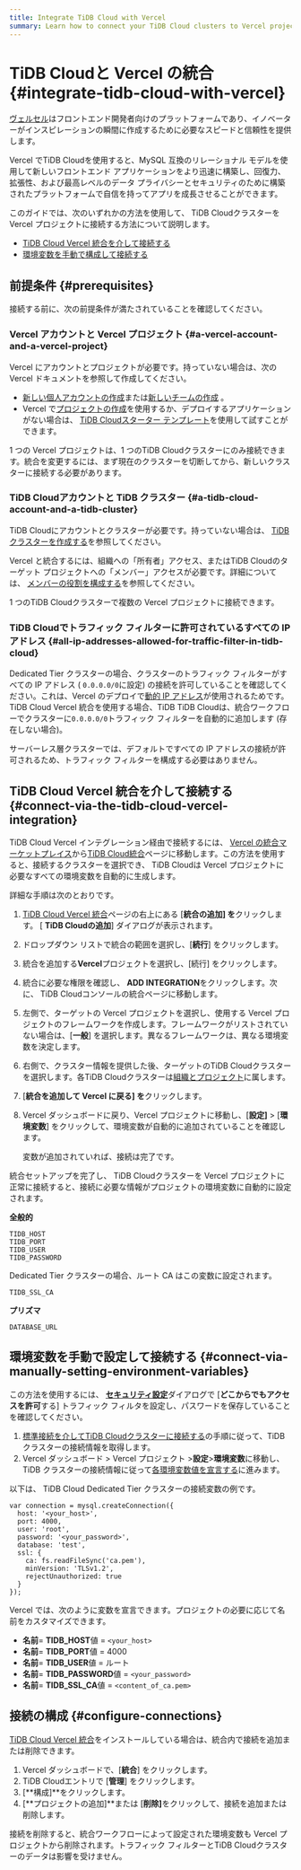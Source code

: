 ```yaml
---
title: Integrate TiDB Cloud with Vercel
summary: Learn how to connect your TiDB Cloud clusters to Vercel projects.
---
```


# TiDB Cloudと Vercel の統合 {#integrate-tidb-cloud-with-vercel}

[ヴェルセル](https://vercel.com/)はフロントエンド開発者向けのプラットフォームであり、イノベーターがインスピレーションの瞬間に作成するために必要なスピードと信頼性を提供します。

Vercel でTiDB Cloudを使用すると、MySQL 互換のリレーショナル モデルを使用して新しいフロントエンド アプリケーションをより迅速に構築し、回復力、拡張性、および最高レベルのデータ プライバシーとセキュリティのために構築されたプラットフォームで自信を持ってアプリを成長させることができます。

このガイドでは、次のいずれかの方法を使用して、 TiDB Cloudクラスターを Vercel プロジェクトに接続する方法について説明します。

-   [TiDB Cloud Vercel 統合を介して接続する](#connect-via-the-tidb-cloud-vercel-integration)
-   [環境変数を手動で構成して接続する](#connect-via-manually-setting-environment-variables)

## 前提条件 {#prerequisites}

接続する前に、次の前提条件が満たされていることを確認してください。

### Vercel アカウントと Vercel プロジェクト {#a-vercel-account-and-a-vercel-project}

Vercel にアカウントとプロジェクトが必要です。持っていない場合は、次の Vercel ドキュメントを参照して作成してください。

-   [新しい個人アカウントの作成](https://vercel.com/docs/teams-and-accounts#creating-a-personal-account)または[新しいチームの作成](https://vercel.com/docs/teams-and-accounts/create-or-join-a-team#creating-a-team) 。
-   Vercel で[プロジェクトの作成](https://vercel.com/docs/concepts/projects/overview#creating-a-project)を使用するか、デプロイするアプリケーションがない場合は、 [TiDB Cloudスターター テンプレート](https://vercel.com/templates/next.js/tidb-cloud-starter)を使用して試すことができます。

1 つの Vercel プロジェクトは、1 つのTiDB Cloudクラスターにのみ接続できます。統合を変更するには、まず現在のクラスターを切断してから、新しいクラスターに接続する必要があります。

### TiDB Cloudアカウントと TiDB クラスター {#a-tidb-cloud-account-and-a-tidb-cluster}

TiDB Cloudにアカウントとクラスターが必要です。持っていない場合は、 [TiDB クラスターを作成する](/tidb-cloud/create-tidb-cluster.md)を参照してください。

Vercel と統合するには、組織への「所有者」アクセス、またはTiDB Cloudのターゲット プロジェクトへの「メンバー」アクセスが必要です。詳細については、 [メンバーの役割を構成する](/tidb-cloud/manage-user-access.md#configure-member-roles)を参照してください。

1 つのTiDB Cloudクラスターで複数の Vercel プロジェクトに接続できます。

### TiDB Cloudでトラフィック フィルターに許可されているすべての IP アドレス {#all-ip-addresses-allowed-for-traffic-filter-in-tidb-cloud}

Dedicated Tier クラスターの場合、クラスターのトラフィック フィルターがすべての IP アドレス ( `0.0.0.0/0`に設定) の接続を許可していることを確認してください。これは、Vercel のデプロイで[動的 IP アドレス](https://vercel.com/guides/how-to-allowlist-deployment-ip-address)が使用されるためです。 TiDB Cloud Vercel 統合を使用する場合、TiDB TiDB Cloudは、統合ワークフローでクラスターに`0.0.0.0/0`トラフィック フィルターを自動的に追加します (存在しない場合)。

サーバーレス層クラスターでは、デフォルトですべての IP アドレスの接続が許可されるため、トラフィック フィルターを構成する必要はありません。

## TiDB Cloud Vercel 統合を介して接続する {#connect-via-the-tidb-cloud-vercel-integration}

TiDB Cloud Vercel インテグレーション経由で接続するには、 [Vercel の統合マーケットプレイス](https://vercel.com/integrations)から[TiDB Cloud統合](https://vercel.com/integrations/tidb-cloud)ページに移動します。この方法を使用すると、接続するクラスターを選択でき、 TiDB Cloudは Vercel プロジェクトに必要なすべての環境変数を自動的に生成します。

詳細な手順は次のとおりです。

1.  [TiDB Cloud Vercel 統合](https://vercel.com/integrations/tidb-cloud)ページの右上にある [**統合の追加] を**クリックします。 [ <strong>TiDB Cloudの追加</strong>] ダイアログが表示されます。
2.  ドロップダウン リストで統合の範囲を選択し、[**続行**] をクリックします。
3.  統合を追加する**Vercel**プロジェクトを選択し、[続行] をクリックします。
4.  統合に必要な権限を確認し、 **ADD INTEGRATION**をクリックします。次に、 TiDB Cloudコンソールの統合ページに移動します。
5.  左側で、ターゲットの Vercel プロジェクトを選択し、使用する Vercel プロジェクトのフレームワークを作成します。フレームワークがリストされていない場合は、[**一般**] を選択します。異なるフレームワークは、異なる環境変数を決定します。
6.  右側で、クラスター情報を提供した後、ターゲットのTiDB Cloudクラスターを選択します。各TiDB Cloudクラスターは[組織とプロジェクト](/tidb-cloud/manage-user-access.md#view-the-organization-and-project)に属します。
7.  [**統合を追加して Vercel に戻る] を**クリックします。
8.  Vercel ダッシュボードに戻り、Vercel プロジェクトに移動し、[**設定]** &gt; [<strong>環境変数</strong>] をクリックして、環境変数が自動的に追加されていることを確認します。

    変数が追加されていれば、接続は完了です。

統合セットアップを完了し、 TiDB Cloudクラスターを Vercel プロジェクトに正常に接続すると、接続に必要な情報がプロジェクトの環境変数に自動的に設定されます。

**全般的**

```
TIDB_HOST
TIDB_PORT
TIDB_USER
TIDB_PASSWORD
```

Dedicated Tier クラスターの場合、ルート CA はこの変数に設定されます。

```
TIDB_SSL_CA
```

**プリズマ**

```
DATABASE_URL
```

## 環境変数を手動で設定して接続する {#connect-via-manually-setting-environment-variables}

この方法を使用するには、 [**セキュリティ設定**](/tidb-cloud/configure-security-settings.md)ダイアログで [**どこからでもアクセスを許可**する] トラフィック フィルタを設定し、パスワードを保存していることを確認してください。

1.  [標準接続を介してTiDB Cloudクラスターに接続する](/tidb-cloud/connect-via-standard-connection.md)の手順に従って、TiDB クラスターの接続情報を取得します。
2.  Vercel ダッシュボード &gt; Vercel プロジェクト &gt;**設定**&gt;<strong>環境変数</strong>に移動し、TiDB クラスターの接続情報に従って[各環境変数値を宣言する](https://vercel.com/docs/concepts/projects/environment-variables#declare-an-environment-variable)に進みます。

以下は、 TiDB Cloud Dedicated Tier クラスターの接続変数の例です。

```
var connection = mysql.createConnection({
  host: '<your_host>',
  port: 4000,
  user: 'root',
  password: '<your_password>',
  database: 'test',
  ssl: {
    ca: fs.readFileSync('ca.pem'),
    minVersion: 'TLSv1.2',
    rejectUnauthorized: true
  }
});
```

Vercel では、次のように変数を宣言できます。プロジェクトの必要に応じて名前をカスタマイズできます。

-   **名前**= <strong>TIDB_HOST</strong>値 = `<your_host>`
-   **名前**= <strong>TIDB_PORT</strong>値 = 4000
-   **名前**= <strong>TIDB_USER</strong>値 = ルート
-   **名前**= <strong>TIDB_PASSWORD</strong>値 = `<your_password>`
-   **名前**= <strong>TIDB_SSL_CA</strong>値 = `<content_of_ca.pem>`

## 接続の構成 {#configure-connections}

[TiDB Cloud Vercel 統合](https://vercel.com/integrations/tidb-cloud)をインストールしている場合は、統合内で接続を追加または削除できます。

1.  Vercel ダッシュボードで、[**統合**] をクリックします。
2.  TiDB Cloudエントリで [**管理**] をクリックします。
3.  [**構成]**をクリックします。
4.  [**プロジェクトの追加]**または [<strong>削除]</strong>をクリックして、接続を追加または削除します。

接続を削除すると、統合ワークフローによって設定された環境変数も Vercel プロジェクトから削除されます。トラフィック フィルターとTiDB Cloudクラスターのデータは影響を受けません。

